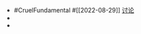 - #CruelFundamental #[[2022-08-29]] [讨论](https://github.com/CYZH1307/CruelFundamental/tree/main/homework/202208/29)
-
-